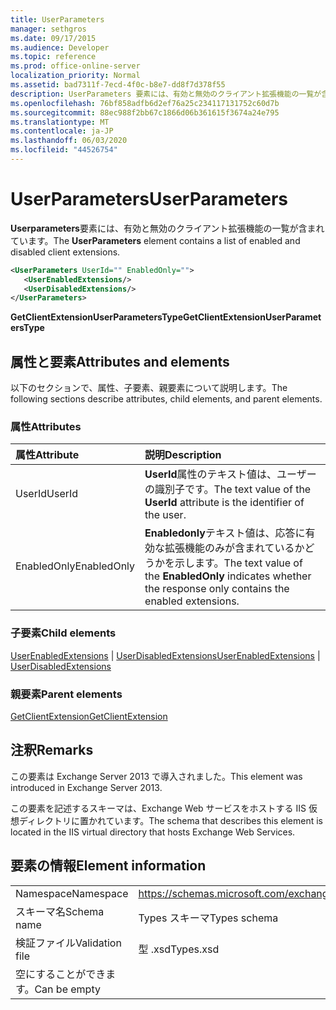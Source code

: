 ```yaml
---
title: UserParameters
manager: sethgros
ms.date: 09/17/2015
ms.audience: Developer
ms.topic: reference
ms.prod: office-online-server
localization_priority: Normal
ms.assetid: bad7311f-7ecd-4f0c-b8e7-dd8f7d378f55
description: UserParameters 要素には、有効と無効のクライアント拡張機能の一覧が含まれています。
ms.openlocfilehash: 76bf858adfb6d2ef76a25c234117131752c60d7b
ms.sourcegitcommit: 88ec988f2bb67c1866d06b361615f3674a24e795
ms.translationtype: MT
ms.contentlocale: ja-JP
ms.lasthandoff: 06/03/2020
ms.locfileid: "44526754"
---
```

# <a name="userparameters"></a><span data-ttu-id="7f424-103">UserParameters</span><span class="sxs-lookup"><span data-stu-id="7f424-103">UserParameters</span></span>

<span data-ttu-id="7f424-104">**Userparameters**要素には、有効と無効のクライアント拡張機能の一覧が含まれています。</span><span class="sxs-lookup"><span data-stu-id="7f424-104">The **UserParameters** element contains a list of enabled and disabled client extensions.</span></span> 
  
```XML
<UserParameters UserId="" EnabledOnly="">
   <UserEnabledExtensions/>
   <UserDisabledExtensions/>
</UserParameters>
```

 <span data-ttu-id="7f424-105">**GetClientExtensionUserParametersType**</span><span class="sxs-lookup"><span data-stu-id="7f424-105">**GetClientExtensionUserParametersType**</span></span>
## <a name="attributes-and-elements"></a><span data-ttu-id="7f424-106">属性と要素</span><span class="sxs-lookup"><span data-stu-id="7f424-106">Attributes and elements</span></span>

<span data-ttu-id="7f424-107">以下のセクションで、属性、子要素、親要素について説明します。</span><span class="sxs-lookup"><span data-stu-id="7f424-107">The following sections describe attributes, child elements, and parent elements.</span></span>
  
### <a name="attributes"></a><span data-ttu-id="7f424-108">属性</span><span class="sxs-lookup"><span data-stu-id="7f424-108">Attributes</span></span>

|<span data-ttu-id="7f424-109">**属性**</span><span class="sxs-lookup"><span data-stu-id="7f424-109">**Attribute**</span></span>|<span data-ttu-id="7f424-110">**説明**</span><span class="sxs-lookup"><span data-stu-id="7f424-110">**Description**</span></span>|
|:-----|:-----|
|<span data-ttu-id="7f424-111">UserId</span><span class="sxs-lookup"><span data-stu-id="7f424-111">UserId</span></span>  <br/> |<span data-ttu-id="7f424-112">**UserId**属性のテキスト値は、ユーザーの識別子です。</span><span class="sxs-lookup"><span data-stu-id="7f424-112">The text value of the **UserId** attribute is the identifier of the user.</span></span>  <br/> |
|<span data-ttu-id="7f424-113">EnabledOnly</span><span class="sxs-lookup"><span data-stu-id="7f424-113">EnabledOnly</span></span>  <br/> |<span data-ttu-id="7f424-114">**Enabledonly**テキスト値は、応答に有効な拡張機能のみが含まれているかどうかを示します。</span><span class="sxs-lookup"><span data-stu-id="7f424-114">The text value of the **EnabledOnly** indicates whether the response only contains the enabled extensions.</span></span>  <br/> |
   
### <a name="child-elements"></a><span data-ttu-id="7f424-115">子要素</span><span class="sxs-lookup"><span data-stu-id="7f424-115">Child elements</span></span>

<span data-ttu-id="7f424-116">[UserEnabledExtensions](userenabledextensions.md)  | [UserDisabledExtensions](userdisabledextensions.md)</span><span class="sxs-lookup"><span data-stu-id="7f424-116">[UserEnabledExtensions](userenabledextensions.md) | [UserDisabledExtensions](userdisabledextensions.md)</span></span>
  
### <a name="parent-elements"></a><span data-ttu-id="7f424-117">親要素</span><span class="sxs-lookup"><span data-stu-id="7f424-117">Parent elements</span></span>

[<span data-ttu-id="7f424-118">GetClientExtension</span><span class="sxs-lookup"><span data-stu-id="7f424-118">GetClientExtension</span></span>](getclientextension.md)
  
## <a name="remarks"></a><span data-ttu-id="7f424-119">注釈</span><span class="sxs-lookup"><span data-stu-id="7f424-119">Remarks</span></span>

<span data-ttu-id="7f424-120">この要素は Exchange Server 2013 で導入されました。</span><span class="sxs-lookup"><span data-stu-id="7f424-120">This element was introduced in Exchange Server 2013.</span></span>
  
<span data-ttu-id="7f424-121">この要素を記述するスキーマは、Exchange Web サービスをホストする IIS 仮想ディレクトリに置かれています。</span><span class="sxs-lookup"><span data-stu-id="7f424-121">The schema that describes this element is located in the IIS virtual directory that hosts Exchange Web Services.</span></span>
  
## <a name="element-information"></a><span data-ttu-id="7f424-122">要素の情報</span><span class="sxs-lookup"><span data-stu-id="7f424-122">Element information</span></span>

|||
|:-----|:-----|
|<span data-ttu-id="7f424-123">Namespace</span><span class="sxs-lookup"><span data-stu-id="7f424-123">Namespace</span></span>  <br/> |https://schemas.microsoft.com/exchange/services/2006/types  <br/> |
|<span data-ttu-id="7f424-124">スキーマ名</span><span class="sxs-lookup"><span data-stu-id="7f424-124">Schema name</span></span>  <br/> |<span data-ttu-id="7f424-125">Types スキーマ</span><span class="sxs-lookup"><span data-stu-id="7f424-125">Types schema</span></span>  <br/> |
|<span data-ttu-id="7f424-126">検証ファイル</span><span class="sxs-lookup"><span data-stu-id="7f424-126">Validation file</span></span>  <br/> |<span data-ttu-id="7f424-127">型 .xsd</span><span class="sxs-lookup"><span data-stu-id="7f424-127">Types.xsd</span></span>  <br/> |
|<span data-ttu-id="7f424-128">空にすることができます。</span><span class="sxs-lookup"><span data-stu-id="7f424-128">Can be empty</span></span>  <br/> ||
   

